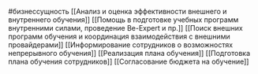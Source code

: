#бизнессущность 
[[Анализ и оценка эффективности внешнего и внутреннего обучения]] 
[[Помощь в подготовке учебных программ внутренними силами, проведение Be-Expert и пр.]]
[[Поиск внешних программ обучения и координация взаимодействия с внешними провайдерами]]
[[Информирование сотрудников о возможностях непрерывного обучения]]
[[Реализация плана обучения]]
[[Подготовка плана обучения сотрудников]]
[[Согласование бюджета на обучение]]
